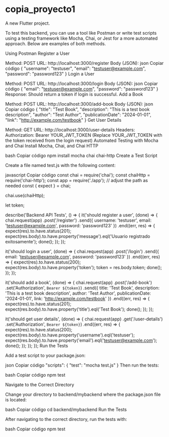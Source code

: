 # copia_proyecto1

A new Flutter project.

To test this backend, you can use a tool like Postman or write test scripts using a testing framework like Mocha, Chai, or Jest for a more automated approach. Below are examples of both methods.

Using Postman
Register a User

Method: POST
URL: http://localhost:3000/register
Body (JSON):
json
Copiar código
{
  "username": "testuser",
  "email": "testuser@example.com",
  "password": "password123"
}
Login a User

Method: POST
URL: http://localhost:3000/login
Body (JSON):
json
Copiar código
{
  "email": "testuser@example.com",
  "password": "password123"
}
Response: Should return a token if login is successful.
Add a Book

Method: POST
URL: http://localhost:3000/add-book
Body (JSON):
json
Copiar código
{
  "title": "Test Book",
  "description": "This is a test book description",
  "author": "Test Author",
  "publicationDate": "2024-01-01",
  "link": "http://example.com/testbook"
}
Get User Details

Method: GET
URL: http://localhost:3000/user-details
Headers:
Authorization: Bearer YOUR_JWT_TOKEN (Replace YOUR_JWT_TOKEN with the token received from the login request)
Automated Testing with Mocha and Chai
Install Mocha, Chai, and Chai HTTP

bash
Copiar código
npm install mocha chai chai-http
Create a Test Script

Create a file named test.js with the following content:

javascript
Copiar código
const chai = require('chai');
const chaiHttp = require('chai-http');
const app = require('./app'); // adjust the path as needed
const { expect } = chai;

chai.use(chaiHttp);

let token;

describe('Backend API Tests', () => {
  it('should register a user', (done) => {
    chai.request(app)
      .post('/register')
      .send({
        username: 'testuser',
        email: 'testuser@example.com',
        password: 'password123'
      })
      .end((err, res) => {
        expect(res).to.have.status(201);
        expect(res.body).to.have.property('message').eql('Usuario registrado exitosamente');
        done();
      });
  });

  it('should login a user', (done) => {
    chai.request(app)
      .post('/login')
      .send({
        email: 'testuser@example.com',
        password: 'password123'
      })
      .end((err, res) => {
        expect(res).to.have.status(200);
        expect(res.body).to.have.property('token');
        token = res.body.token;
        done();
      });
  });

  it('should add a book', (done) => {
    chai.request(app)
      .post('/add-book')
      .set('Authorization', `Bearer ${token}`)
      .send({
        title: 'Test Book',
        description: 'This is a test book description',
        author: 'Test Author',
        publicationDate: '2024-01-01',
        link: 'http://example.com/testbook'
      })
      .end((err, res) => {
        expect(res).to.have.status(201);
        expect(res.body).to.have.property('title').eql('Test Book');
        done();
      });
  });

  it('should get user details', (done) => {
    chai.request(app)
      .get('/user-details')
      .set('Authorization', `Bearer ${token}`)
      .end((err, res) => {
        expect(res).to.have.status(200);
        expect(res.body).to.have.property('username').eql('testuser');
        expect(res.body).to.have.property('email').eql('testuser@example.com');
        done();
      });
  });
});
Run the Tests

Add a test script to your package.json:

json
Copiar código
"scripts": {
  "test": "mocha test.js"
}
Then run the tests:

bash
Copiar código
npm test

Navigate to the Correct Directory

Change your directory to backend/mybackend where the package.json file is located:

bash
Copiar código
cd backend/mybackend
Run the Tests

After navigating to the correct directory, run the tests with:

bash
Copiar código
npm test
